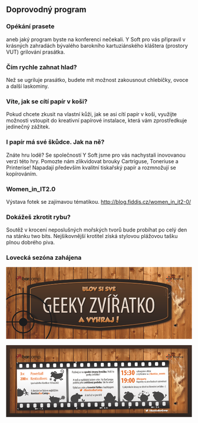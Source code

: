 Doprovodný program
------------------
### Opékání prasete
aneb jaký program byste na konferenci nečekali.
Y Soft pro vás připravil v krásných zahradách bývalého barokního kartuziánského kláštera (prostory VUT) grilování prasátka.

### Čím rychle zahnat hlad?
Než se ugriluje prasátko, budete mít možnost zakousnout chlebíčky, ovoce a další laskominy.

### Víte, jak se cítí papír v koši?
Pokud chcete zkusit na vlastní kůži, jak se asi cítí papír v koši, využijte možnosti vstoupit do kreativní papírové instalace, která vám zprostředkuje jedinečný zážitek.

### I papír má své škůdce. Jak na ně?
Znáte hru lodě? Se společností Y Soft jsme pro vás nachystali inovovanou verzi této hry. Pomozte nám zlikvidovat brouky Cartriguse, Toneriuse a Printerise! Napadají především kvalitní tiskařský papír a rozmnožují se kopírováním.

### Women_in_IT2.0
Výstava fotek se zajímavou tématikou.
<http://blog.fiddis.cz/women_in_it2-0/>

### Dokážeš zkrotit rybu?
Soutěž v krocení neposlušných mořských tvorů bude probíhat po celý den na stánku two bits. Nejšikovnější krotitel získá stylovou plážovou tašku plnou dobrého piva.

### Lovecká sezóna zahájena
![Ulov si své geeky zvířátko](/static/img/geek-animal-front.png "Ulov si své geeky zvířátko")

![Pravidla soutěže](/static/img/geek-animal-back.png "pravidla")
